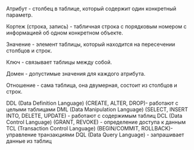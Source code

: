 Атрибут - столбец в таблице, который содержит один конкретный параметр.
 
Кортеж (строка, запись) - табличная строка с порядковым номером с информацией об одном конкретном объекте.

Значение - элемент таблицы, который находится на пересечении столбцов и строк.

Ключ - связывает таблицы между собой.

Домен - допустимые значения для каждого атрибута.

Отношение - сама таблица, она двумерная, состоит из столбцов и строк.

DDL (Data Definition Language) (CREATE, ALTER, DROP)- работают с целыми таблицами
DML (Data Manipulation Language) (SELECT, INSERT INTO, DELETE,  UPDATE) - работают с содержимым таблиц
DCL (Data Control Language) (GRANT, REVOKE) - определение доступа к данным
TCL (Transaction Control Language) (BEGIN/COMMIT, ROLLBACK)- управление транзакциями
DQL (Data Query Language) - запрашивает данные из таблиц



